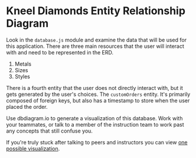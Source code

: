 # Kneel Diamonds Entity Relationship Diagram

Look in the `database.js` module and examine the data that will be used for this application. There are three main resources that the user will interact with and need to be represented in the ERD.

1. Metals
1. Sizes
1. Styles

There is a fourth entity that the user does not directly interact with, but it gets generated by the user's choices. The `customOrders` entity. It's primarily composed of foreign keys, but also has a timestamp to store when the user placed the order.

Use dbdiagram.io to generate a visualization of this database. Work with your teammates, or talk to a member of the instruction team to work past any concepts that still confuse you.

If you're truly stuck after talking to peers and instructors you can view [one possible visualization](https://vimeo.com/523171683).
